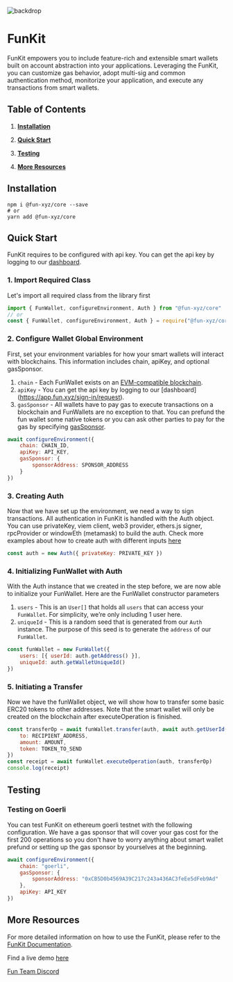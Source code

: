 ![backdrop](https://user-images.githubusercontent.com/5194671/219986266-bfbf6143-dfdf-4154-8afc-156d19d9603e.png)

# **FunKit**

FunKit empowers you to include feature-rich and extensible smart wallets built on account abstraction into your applications. Leveraging the FunKit, you can customize gas behavior, adopt multi-sig and common authentication method, monitorize your application, and execute any transactions from smart wallets.

## **Table of Contents**

1. **[Installation](#installation)**

2. **[Quick Start](#quickstart)**

3. **[Testing](#testing)**

4. **[More Resources](#moreresources)**

## <a id="installation"></a> **Installation**

```
npm i @fun-xyz/core --save
# or
yarn add @fun-xyz/core
```

## <a id="quickstart"></a> **Quick Start**

FunKit requires to be configured with api key. You can get the api key by logging to our [dashboard](https://app.fun.xyz/sign-in/request).

### 1. Import Required Class

Let's import all required class from the library first

```js
import { FunWallet, configureEnvironment, Auth } from "@fun-xyz/core"
// or
const { FunWallet, configureEnvironment, Auth } = require("@fun-xyz/core")
```

### 2. Configure Wallet Global Environment

First, set your environment variables for how your smart wallets will interact with blockchains. This information includes chain, apiKey, and optional gasSponsor.

1. `chain` - Each FunWallet exists on an [EVM-compatible blockchain](https://ethereum.org/en/developers/docs/evm/).
2. `apiKey` - You can get the api key by logging to our [dashboard] (https://app.fun.xyz/sign-in/request).
3. `gasSponsor` - All wallets have to pay gas to execute transactions on a blockchain and FunWallets are no exception to that. You can prefund the fun wallet some native tokens or you can ask other parties to pay for the gas by specifying [gasSponsor](https://docs.fun.xyz/api-reference/gas-sponsor).

```js
await configureEnvironment({
    chain: CHAIN_ID,
    apiKey: API_KEY,
    gasSponsor: {
        sponsorAddress: SPONSOR_ADDRESS
    }
})
```

### 3. Creating Auth

Now that we have set up the environment, we need a way to sign transactions. All authentication in FunKit is handled with the Auth object. You can use privateKey, viem client, web3 provider, ethers.js signer, rpcProvider or windowEth (metamask) to build the auth. Check more examples about how to create auth with different inputs [here](https://docs.fun.xyz/api-reference/auth)

```js
const auth = new Auth({ privateKey: PRIVATE_KEY })
```

### 4. Initializing FunWallet with Auth

With the Auth instance that we created in the step before, we are now able to initialize your FunWallet. Here are the FunWallet constructor parameters

1. `users` - This is an `User[]` that holds all `users` that can access your `FunWallet`. For simplicity, we’re only including 1 user here.
2. `uniqueId` - This is a random seed that is generated from our `Auth` instance. The purpose of this seed is to generate the `address` of our `FunWallet`.

```js
const funWallet = new FunWallet({
    users: [{ userId: auth.getAddress() }],
    uniqueId: auth.getWalletUniqueId()
})
```

### 5. Initiating a Transfer

Now we have the funWallet object, we will show how to transfer some basic ERC20 tokens to other addresses. Note that the smart wallet will only be created on the blockchain after executeOperation is finished.

```js
const transferOp = await funWallet.transfer(auth, await auth.getUserId(), {
    to: RECIPIENT_ADDRESS,
    amount: AMOUNT,
    token: TOKEN_TO_SEND
})
const receipt = await funWallet.executeOperation(auth, transferOp)
console.log(receipt)
```

## <a id="Testing"></a> **Testing**

### **Testing on Goerli**

You can test FunKit on ethereum goerli testnet with the following configuration. We have a gas sponsor that will cover your gas cost for the first 200 operations so you don't have to worry anything about smart wallet prefund or setting up the gas sponsor by yourselves at the beginning.

```js
await configureEnvironment({
    chain: "goerli",
    gasSponsor: {
        sponsorAddress: "0xCB5D0b4569A39C217c243a436AC3feEe5dFeb9Ad"
    },
    apiKey: API_KEY
})
```

## <a id="moreresources"></a> **More Resources**

For more detailed information on how to use the FunKit, please refer to the [FunKit Documentation](http://docs.fun.xyz).

Find a live demo [here](https://demo.fun.xyz)

[Fun Team Discord](https://discord.gg/7ZRAv4es)
